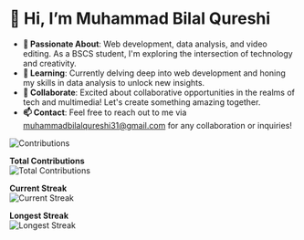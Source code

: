 # 👋 Hi, I’m Muhammad Bilal Qureshi

- **👀 Passionate About**: Web development, data analysis, and video editing. As a BSCS student, I'm exploring the intersection of technology and creativity.
- **🌱 Learning**: Currently delving deep into web development and honing my skills in data analysis to unlock new insights.
- **💞️ Collaborate**: Excited about collaborative opportunities in the realms of tech and multimedia! Let's create something amazing together.
- **📫 Contact**: Feel free to reach out to me via muhammadbilalqureshi31@gmail.com for any collaboration or inquiries!

![Contributions](https://badges.pufler.dev/visits/f219066/f219066?color=blue&logo=github)

**Total Contributions**  
![Total Contributions](https://badges.pufler.dev/commits/monthly/f219066?color=blue&logo=github)

**Current Streak**  
![Current Streak](https://badges.pufler.dev/streaks/f219066?color=blue&logo=github)

**Longest Streak**  
![Longest Streak](https://badges.pufler.dev/streaks/f219066?color=blue&logo=github&longest=true)

<!---
f219066/f219066 is a ✨ special ✨ repository because its `README.md` (this file) appears on your GitHub profile.
You can click the Preview link to take a look at your changes.
--->

